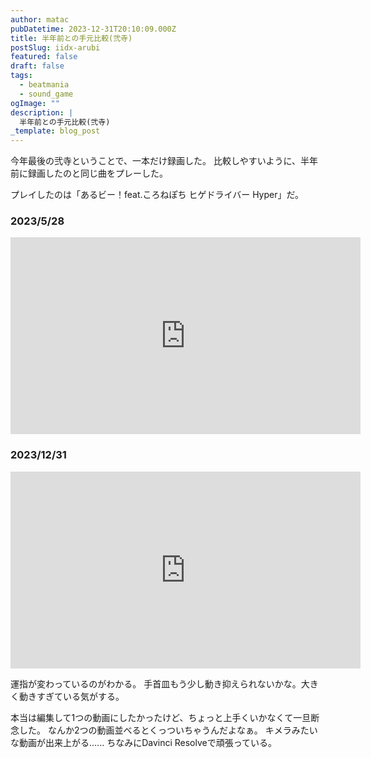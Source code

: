 ```yaml
---
author: matac
pubDatetime: 2023-12-31T20:10:09.000Z
title: 半年前との手元比較(弐寺)
postSlug: iidx-arubi
featured: false
draft: false
tags:
  - beatmania
  - sound_game
ogImage: ""
description: |
  半年前との手元比較(弐寺)
_template: blog_post
---
```


今年最後の弐寺ということで、一本だけ録画した。
比較しやすいように、半年前に録画したのと同じ曲をプレーした。

プレイしたのは「あるビー！feat.ころねぽち ヒゲドライバー Hyper」だ。

### 2023/5/28

<div class="iframe-aspect">
<iframe width="560" height="315" src="https://www.youtube.com/embed/WyLaTnDOvgw?si=6l2ZyDXLhezC6a8v" title="YouTube video player" frameborder="0" allow="accelerometer; autoplay; clipboard-write; encrypted-media; gyroscope; picture-in-picture; web-share" allowfullscreen></iframe>
</div>

### 2023/12/31

<div class="iframe-aspect">
<iframe width="560" height="315" src="https://www.youtube.com/embed/rYGrFjcSBz0?si=OZ2Cr91h-wReQcYZ" title="YouTube video player" frameborder="0" allow="accelerometer; autoplay; clipboard-write; encrypted-media; gyroscope; picture-in-picture; web-share" allowfullscreen></iframe>
</div>

運指が変わっているのがわかる。
手首皿もう少し動き抑えられないかな。大きく動きすぎている気がする。

本当は編集して1つの動画にしたかったけど、ちょっと上手くいかなくて一旦断念した。
なんか2つの動画並べるとくっついちゃうんだよなぁ。
キメラみたいな動画が出来上がる......
ちなみにDavinci Resolveで頑張っている。
